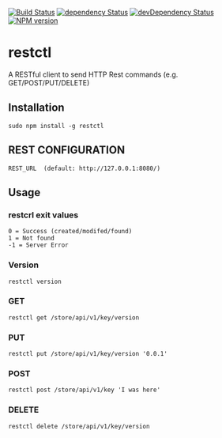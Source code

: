 [![Build Status](https://travis-ci.org/hbouvier/restctl.png)](https://travis-ci.org/hbouvier/restctl)
[![dependency Status](https://david-dm.org/hbouvier/restctl/status.png?theme=shields.io)](https://david-dm.org/hbouvier/restctl#info=dependencies)
[![devDependency Status](https://david-dm.org/hbouvier/restctl/dev-status.png?theme=shields.io)](https://david-dm.org/hbouvier/restctl#info=devDependencies)
[![NPM version](https://badge.fury.io/js/restctl.png)](http://badge.fury.io/js/restctl)

restctl
===

A RESTful client to send HTTP Rest commands (e.g. GET/POST/PUT/DELETE)

## Installation

    sudo npm install -g restctl

## REST CONFIGURATION

	REST_URL  (default: http://127.0.0.1:8080/)

## Usage

### restcrl exit values
	0 = Success (created/modifed/found)
	1 = Not found
	-1 = Server Error

### Version

    restctl version

### GET

    restctl get /store/api/v1/key/version

### PUT

    restctl put /store/api/v1/key/version '0.0.1'

### POST

    restctl post /store/api/v1/key 'I was here'


### DELETE

    restctl delete /store/api/v1/key/version
